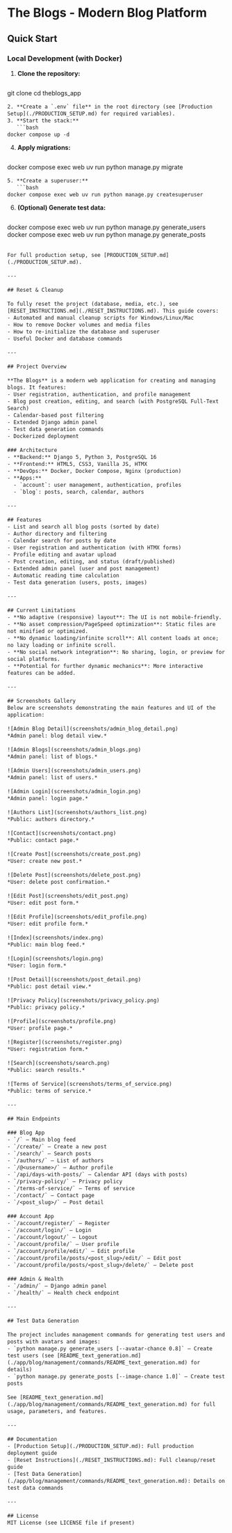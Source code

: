 # The Blogs - Modern Blog Platform

## Quick Start

### Local Development (with Docker)
1. **Clone the repository:**
   ```bash
git clone <repository-url>
cd theblogs_app
```
2. **Create a `.env` file** in the root directory (see [Production Setup](./PRODUCTION_SETUP.md) for required variables).
3. **Start the stack:**
   ```bash
docker compose up -d
```
4. **Apply migrations:**
   ```bash
docker compose exec web uv run python manage.py migrate
```
5. **Create a superuser:**
   ```bash
docker compose exec web uv run python manage.py createsuperuser
```
6. **(Optional) Generate test data:**
   ```bash
docker compose exec web uv run python manage.py generate_users
   docker compose exec web uv run python manage.py generate_posts
```

For full production setup, see [PRODUCTION_SETUP.md](./PRODUCTION_SETUP.md).

---

## Reset & Cleanup

To fully reset the project (database, media, etc.), see [RESET_INSTRUCTIONS.md](./RESET_INSTRUCTIONS.md). This guide covers:
- Automated and manual cleanup scripts for Windows/Linux/Mac
- How to remove Docker volumes and media files
- How to re-initialize the database and superuser
- Useful Docker and database commands

---

## Project Overview

**The Blogs** is a modern web application for creating and managing blogs. It features:
- User registration, authentication, and profile management
- Blog post creation, editing, and search (with PostgreSQL Full-Text Search)
- Calendar-based post filtering
- Extended Django admin panel
- Test data generation commands
- Dockerized deployment

### Architecture
- **Backend:** Django 5, Python 3, PostgreSQL 16
- **Frontend:** HTML5, CSS3, Vanilla JS, HTMX
- **DevOps:** Docker, Docker Compose, Nginx (production)
- **Apps:**
  - `account`: user management, authentication, profiles
  - `blog`: posts, search, calendar, authors

---

## Features
- List and search all blog posts (sorted by date)
- Author directory and filtering
- Calendar search for posts by date
- User registration and authentication (with HTMX forms)
- Profile editing and avatar upload
- Post creation, editing, and status (draft/published)
- Extended admin panel (user and post management)
- Automatic reading time calculation
- Test data generation (users, posts, images)

---

## Current Limitations
- **No adaptive (responsive) layout**: The UI is not mobile-friendly.
- **No asset compression/PageSpeed optimization**: Static files are not minified or optimized.
- **No dynamic loading/infinite scroll**: All content loads at once; no lazy loading or infinite scroll.
- **No social network integration**: No sharing, login, or preview for social platforms.
- **Potential for further dynamic mechanics**: More interactive features can be added.

---

## Screenshots Gallery
Below are screenshots demonstrating the main features and UI of the application:

![Admin Blog Detail](screenshots/admin_blog_detail.png)  
*Admin panel: blog detail view.*

![Admin Blogs](screenshots/admin_blogs.png)  
*Admin panel: list of blogs.*

![Admin Users](screenshots/admin_users.png)  
*Admin panel: list of users.*

![Admin Login](screenshots/admin_login.png)  
*Admin panel: login page.*

![Authors List](screenshots/authors_list.png)  
*Public: authors directory.*

![Contact](screenshots/contact.png)  
*Public: contact page.*

![Create Post](screenshots/create_post.png)  
*User: create new post.*

![Delete Post](screenshots/delete_post.png)  
*User: delete post confirmation.*

![Edit Post](screenshots/edit_post.png)  
*User: edit post form.*

![Edit Profile](screenshots/edit_profile.png)  
*User: edit profile form.*

![Index](screenshots/index.png)  
*Public: main blog feed.*

![Login](screenshots/login.png)  
*User: login form.*

![Post Detail](screenshots/post_detail.png)  
*Public: post detail view.*

![Privacy Policy](screenshots/privacy_policy.png)  
*Public: privacy policy.*

![Profile](screenshots/profile.png)  
*User: profile page.*

![Register](screenshots/register.png)  
*User: registration form.*

![Search](screenshots/search.png)  
*Public: search results.*

![Terms of Service](screenshots/terms_of_service.png)  
*Public: terms of service.*

---

## Main Endpoints

### Blog App
- `/` — Main blog feed
- `/create/` — Create a new post
- `/search/` — Search posts
- `/authors/` — List of authors
- `/@<username>/` — Author profile
- `/api/days-with-posts/` — Calendar API (days with posts)
- `/privacy-policy/` — Privacy policy
- `/terms-of-service/` — Terms of service
- `/contact/` — Contact page
- `/<post_slug>/` — Post detail

### Account App
- `/account/register/` — Register
- `/account/login/` — Login
- `/account/logout/` — Logout
- `/account/profile/` — User profile
- `/account/profile/edit/` — Edit profile
- `/account/profile/posts/<post_slug>/edit/` — Edit post
- `/account/profile/posts/<post_slug>/delete/` — Delete post

### Admin & Health
- `/admin/` — Django admin panel
- `/health/` — Health check endpoint

---

## Test Data Generation

The project includes management commands for generating test users and posts with avatars and images:
- `python manage.py generate_users [--avatar-chance 0.8]` — Create test users (see [README_text_generation.md](./app/blog/management/commands/README_text_generation.md) for details)
- `python manage.py generate_posts [--image-chance 1.0]` — Create test posts

See [README_text_generation.md](./app/blog/management/commands/README_text_generation.md) for full usage, parameters, and features.

---

## Documentation
- [Production Setup](./PRODUCTION_SETUP.md): Full production deployment guide
- [Reset Instructions](./RESET_INSTRUCTIONS.md): Full cleanup/reset guide
- [Test Data Generation](./app/blog/management/commands/README_text_generation.md): Details on test data commands

---

## License
MIT License (see LICENSE file if present)
